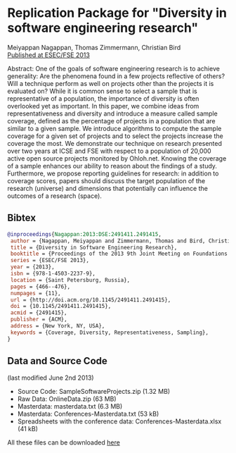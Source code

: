 # Replication Package for "Diversity in software engineering research"

Meiyappan Nagappan, Thomas Zimmermann, Christian Bird  
[Published at ESEC/FSE 2013](dx.doi.org/10.1145/2491411.2491415)

Abstract: One of the goals of software engineering research is to achieve generality: Are the phenomena found in a few projects reflective of others? Will a technique perform as well on projects other than the projects it is evaluated on? While it is common sense to select a sample that is representative of a population, the importance of diversity is often overlooked yet as important. In this paper, we combine ideas from representativeness and diversity and introduce a measure called sample coverage, defined as the percentage of projects in a population that are similar to a given sample. We introduce algorithms to compute the sample coverage for a given set of projects and to select the projects increase the coverage the most. We demonstrate our technique on research presented over two years at ICSE and FSE with respect to a population of 20,000 active open source projects monitored by Ohloh.net. Knowing the coverage of a sample enhances our ability to reason about the findings of a study. Furthermore, we propose reporting guidelines for research: in addition to coverage scores, papers should discuss the target population of the research (universe) and dimensions that potentially can influence the outcomes of a research (space). 

## Bibtex

```bibtex
@inproceedings{Nagappan:2013:DSE:2491411.2491415,
 author = {Nagappan, Meiyappan and Zimmermann, Thomas and Bird, Christian},
 title = {Diversity in Software Engineering Research},
 booktitle = {Proceedings of the 2013 9th Joint Meeting on Foundations of Software Engineering},
 series = {ESEC/FSE 2013},
 year = {2013},
 isbn = {978-1-4503-2237-9},
 location = {Saint Petersburg, Russia},
 pages = {466--476},
 numpages = {11},
 url = {http://doi.acm.org/10.1145/2491411.2491415},
 doi = {10.1145/2491411.2491415},
 acmid = {2491415},
 publisher = {ACM},
 address = {New York, NY, USA},
 keywords = {Coverage, Diversity, Representativeness, Sampling},
} 
```

## Data and Source Code
(last modified June 2nd 2013)

- Source Code: SampleSoftwareProjects.zip (1.32 MB)
- Raw Data: OnlineData.zip (63 MB)
- Masterdata: masterdata.txt (6.3 MB)
- Masterdata: Conferences-Masterdata.txt (53 kB)
- Spreadsheets with the conference data: Conferences-Masterdata.xlsx (41 kB)

All these files can be downloaded [here](https://github.com/SAILResearch/replication-diversity_software_engineering/releases/latest)
